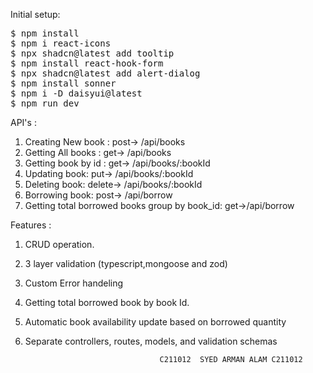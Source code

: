 Initial setup:

<pre>
$ npm install
$ npm i react-icons
$ npx shadcn@latest add tooltip
$ npm install react-hook-form
$ npx shadcn@latest add alert-dialog
$ npm install sonner
$ npm i -D daisyui@latest
$ npm run dev
</pre>

API's :

1. Creating New book : post-> /api/books
2. Getting All books : get-> /api/books
3. Getting book by id : get-> /api/books/:bookId
4. Updating book: put-> /api/books/:bookId
5. Deleting book: delete-> /api/books/:bookId
6. Borrowing book: post-> /api/borrow
7. Getting total borrowed books group by book_id: get->/api/borrow

Features :

1. CRUD operation.
2. 3 layer validation (typescript,mongoose and zod)
3. Custom Error handeling
4. Getting total borrowed book by book Id.
5. Automatic book availability update based on borrowed quantity
6. Separate controllers, routes, models, and validation schemas


                                     C211012  SYED ARMAN ALAM C211012
